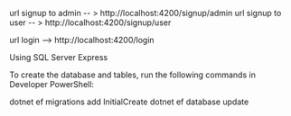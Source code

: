 url signup to admin -- > http://localhost:4200/signup/admin
url signup to user -- > http://localhost:4200/signup/user

url login --> http://localhost:4200/login

Using SQL Server Express

To create the database and tables, run the following commands in Developer PowerShell:

dotnet ef migrations add InitialCreate
dotnet ef database update


